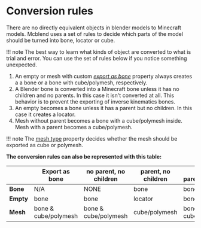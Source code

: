 # Conversion rules
There are no directly equivalent objects in blender models to Minecraft models.
Mcblend uses a set of rules to decide which parts of the model
should be turned into bone, locator or cube.

!!! note
    The best way to learn what kinds of object are converted to what is trial
    and error. You can use the set of rules below if you notice something
    unexpected.

1. An empty or mesh with custom
  [_export as bone_](../basic_operators/#toggle-export-as-bones) property
  always creates a a bone or a bone with cube/polymesh, respectively.
2. A Blender bone is converted into a Minecraft bone unless it has no children
  and no parents. In this case it isn't converted at all. This behavior is to
  prevent the exporting of inverse kinematics bones.
3. An empty becomes a bone unless it has a parent but no children. In this case
  it creates a locator.
4. Mesh without parent becomes a bone with a cube/polymesh inside. Mesh with a parent
  becomes a cube/polymesh.

!!! note
    The [mesh type](../gui_changes#object-properties) property decides whether
    the mesh should be exported as cube or polymesh.

**The conversion rules can also be represented with this table:**

||Export as bone|no parent, no children| parent, no children|no parent,children|parent and children|
|---|---|---|---|---|---|
|__Bone__ |N/A|NONE|bone|bone|bone|
|__Empty__|bone|bone|locator|bone|bone|
|__Mesh__ |bone & cube/polymesh|bone & cube/polymesh|cube/polymesh| bone & cube/polymesh|cube/polymesh|
